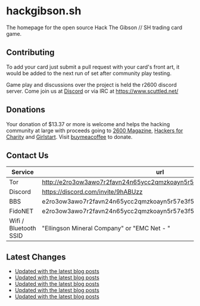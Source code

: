 # hackgibson.sh
The homepage for the open source Hack The Gibson // SH trading card game.


## Contributing

To add your card just submit a pull request with your card's front art, it would be added to the next run of set after community play testing.

Game play and discussions over the project is held the r2600 discord server. Come join us at [Discord](https://discord.com/invite/9hABUzz) or via IRC at https://www.scuttled.net/


## Donations

Your donation of $13.37 or more is welcome and helps the hacking community at large with proceeds going to [2600 Magazine](https://2600.com/), [Hackers for Charity](https://hackersforcharity.org) and [Girlstart](https://girlstart.org).  Visit [buymeacoffee](https://www.buymeacoffee.com/hackgibson.sh) to donate.


## Contact Us

Service | url
-|-
Tor | http://e2ro3ow3awo7r2favn24n65ycc2qmzkoayn5r57e3f56nvjwdcgg32ad.onion
Discord | https://discord.com/invite/9hABUzz
BBS | e2ro3ow3awo7r2favn24n65ycc2qmzkoayn5r57e3f56nvjwdcgg32ad.onion:23
FidoNET | e2ro3ow3awo7r2favn24n65ycc2qmzkoayn5r57e3f56nvjwdcgg32ad.onion:24554
Wifi / Bluetooth SSID | "Ellingson Mineral Company" or "EMC Net - <fidonet address>"

## Latest Changes
<!-- BLOG-POST-LIST:START -->
- [Updated with the latest blog posts](https://github.com/DFW2600/hackgibson.sh/commit/40e1a0e5e97e19ccda7bc9b3508f534c0f5f7b7d)
- [Updated with the latest blog posts](https://github.com/DFW2600/hackgibson.sh/commit/473661e78349bedd4772f5ffc0fb8cec084475fb)
- [Updated with the latest blog posts](https://github.com/DFW2600/hackgibson.sh/commit/93c20b989d9488a10932e476e5cb0f575972be70)
- [Updated with the latest blog posts](https://github.com/DFW2600/hackgibson.sh/commit/67343f901b6ed51076ade3f86c3854d223e6a639)
- [Updated with the latest blog posts](https://github.com/DFW2600/hackgibson.sh/commit/036cf8519f79df946c01215a902a73ff04a48751)
<!-- BLOG-POST-LIST:END -->
